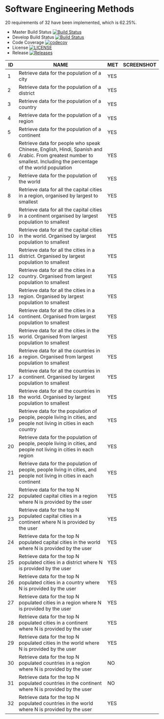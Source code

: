 # Software Engineering Methods

20 requirements of 32 have been implemented, which is 62.25%.

- Master Build Status [![Build Status](https://travis-ci.org/ESuth/sem.svg?branch=master)](https://travis-ci.org/ESuth/sem)
- Develop Build Status [![Build Status](https://travis-ci.org/ESuth/sem.svg?branch=develop)](https://travis-ci.org/ESuth/sem)
- Code Coverage [![codecov](https://codecov.io/gh/ESuth/sem/branch/master/graph/badge.svg)](https://codecov.io/gh/ESuth/sem)
- License [![LICENSE](https://img.shields.io/github/license/ESuth/sem.svg?style=flat-square)](https://github.com/ESuth/sem/blob/master/LICENSE)
- Release [![Releases](https://img.shields.io/github/release/ESuth/sem/all.svg?style=flat-square)](https://github.com/ESuth/sem/releases)

| ID | NAME | MET | SCREENSHOT |
| -- | ---- | --- | ---------- |
| 1 | Retrieve data for the population of a city | YES | |
| 2 | Retrieve data for the population of a district | YES | |
| 3 | Retrieve data for the population of a country | YES | |
| 4 | Retrieve data for the population of a region | YES | |
| 5 | Retrieve data for the population of a continent | YES | |
| 6 | Retrieve data for people who speak Chinese, English, Hindi, Spanish and Arabic. From greatest number to smallest. Including the percentage of the world population | YES | |
| 7 | Retrieve data for the population of the world | YES | |
| 8 | Retrieve data for all the capital cities in a region, organised by largest to smallest | YES | |
| 9 | Retrieve data for all the capital cities in a continent organised by largest population to smallest | YES | |
| 10 | Retrieve data for all the capital cities in the world. Organised by largest population to smallest | YES | |
| 11 | Retrieve data for all the cities in a district. Organised by largest population to smallest | YES | |
| 12 | Retrieve data for all the cities in a country. Organised from largest population to smallest | YES | |
| 13 | Retrieve data for all the cities in a region. Organised by largest population to smallest | YES | |
| 14 | Retrieve data for all the cities in a continent. Organised from largest population to smallest | YES | |
| 15 | Retrieve data for all the cities in the world. Organised from largest population to smallest | YES | |
| 16 | Retrieve data for all the countries in a region. Organised from largest population to smallest | YES | |
| 17 | Retrieve data for all the countries in a continent. Organised by largest population to smallest | YES | |
| 18 | Retrieve data for all the countries in the world. Organised by largest population to smallest | YES | |
| 19 | Retrieve data for the population of people, people living in cities, and people not living in cities in each country | YES | |
| 20 | Retrieve data for the population of people, people living in cities, and people not living in cities in each region | YES | |
| 21 | Retrieve data for the population of people, people living in cities, and people not living in cities in each continent | YES | |
| 22 | Retrieve data for the top N populated capital cities in a region where N is provided by the user | YES | |
| 23 | Retrieve data for the top N populated capital cities in a continent where N is provided by the user | YES | |
| 24 | Retrieve data for the top N populated capital cities in the world where N is provided by the user | YES | |
| 25 | Retrieve data for the top N populated cities in a district where N is provided by the user | YES | |
| 26 | Retrieve data for the top N populated cities in a country where N is provided by the user | YES | |
| 27 | Retrieve data for the top N populated cities in a region where N is provided by the user | YES | |
| 28 | Retrieve data for the top N populated cities in a continent where N is provided by the user | YES | |
| 29 | Retrieve data for the top N populated cities in the world where N is provided by the user | YES | |
| 30 | Retrieve data for the top N populated countries in a region where N is provided by the user | NO | |
| 31 | Retrieve data for the top N populated countries in the continent where N is provided by the user | NO | |
| 32 | Retrieve data for the top N populated countries in the world where N is provided by the user | YES | |
